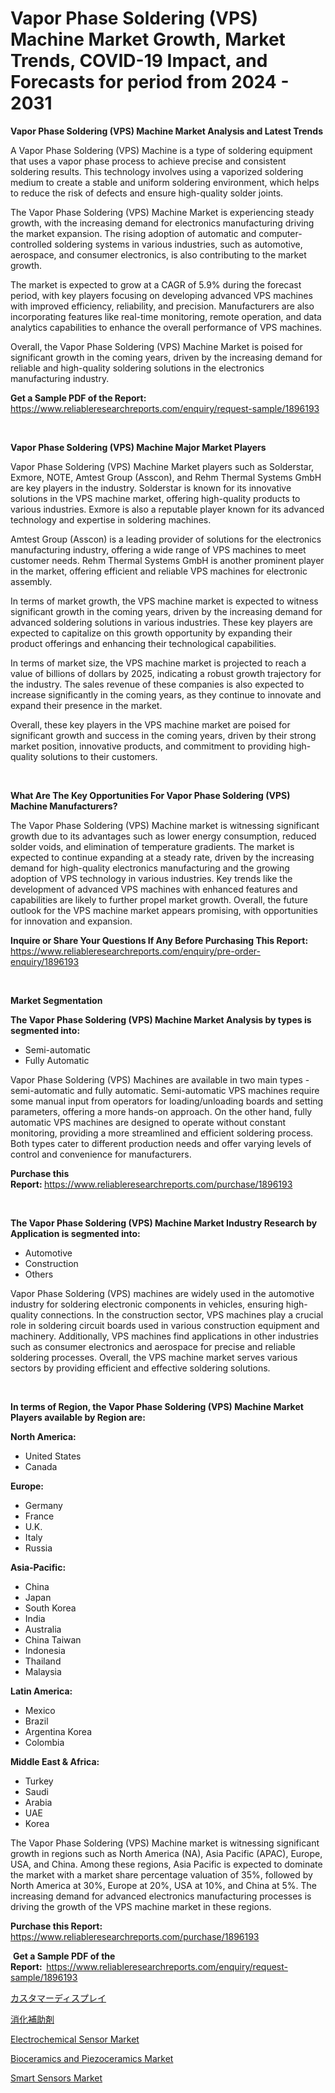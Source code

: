<p><h1>Vapor Phase Soldering (VPS) Machine Market Growth, Market Trends, COVID-19 Impact, and Forecasts for period from 2024 - 2031</h1></p><p><strong>Vapor Phase Soldering (VPS) Machine Market Analysis and Latest Trends</strong></p>
<p><p>A Vapor Phase Soldering (VPS) Machine is a type of soldering equipment that uses a vapor phase process to achieve precise and consistent soldering results. This technology involves using a vaporized soldering medium to create a stable and uniform soldering environment, which helps to reduce the risk of defects and ensure high-quality solder joints.</p><p>The Vapor Phase Soldering (VPS) Machine Market is experiencing steady growth, with the increasing demand for electronics manufacturing driving the market expansion. The rising adoption of automatic and computer-controlled soldering systems in various industries, such as automotive, aerospace, and consumer electronics, is also contributing to the market growth.</p><p>The market is expected to grow at a CAGR of 5.9% during the forecast period, with key players focusing on developing advanced VPS machines with improved efficiency, reliability, and precision. Manufacturers are also incorporating features like real-time monitoring, remote operation, and data analytics capabilities to enhance the overall performance of VPS machines.</p><p>Overall, the Vapor Phase Soldering (VPS) Machine Market is poised for significant growth in the coming years, driven by the increasing demand for reliable and high-quality soldering solutions in the electronics manufacturing industry.</p></p>
<p><strong>Get a Sample PDF of the Report:&nbsp;</strong> <a href="https://www.reliableresearchreports.com/enquiry/request-sample/1896193">https://www.reliableresearchreports.com/enquiry/request-sample/1896193</a></p>
<p>&nbsp;</p>
<p><strong>Vapor Phase Soldering (VPS) Machine Major Market Players</strong></p>
<p><p>Vapor Phase Soldering (VPS) Machine Market players such as Solderstar, Exmore, NOTE, Amtest Group (Asscon), and Rehm Thermal Systems GmbH are key players in the industry. Solderstar is known for its innovative solutions in the VPS machine market, offering high-quality products to various industries. Exmore is also a reputable player known for its advanced technology and expertise in soldering machines.</p><p>Amtest Group (Asscon) is a leading provider of solutions for the electronics manufacturing industry, offering a wide range of VPS machines to meet customer needs. Rehm Thermal Systems GmbH is another prominent player in the market, offering efficient and reliable VPS machines for electronic assembly.</p><p>In terms of market growth, the VPS machine market is expected to witness significant growth in the coming years, driven by the increasing demand for advanced soldering solutions in various industries. These key players are expected to capitalize on this growth opportunity by expanding their product offerings and enhancing their technological capabilities.</p><p>In terms of market size, the VPS machine market is projected to reach a value of billions of dollars by 2025, indicating a robust growth trajectory for the industry. The sales revenue of these companies is also expected to increase significantly in the coming years, as they continue to innovate and expand their presence in the market.</p><p>Overall, these key players in the VPS machine market are poised for significant growth and success in the coming years, driven by their strong market position, innovative products, and commitment to providing high-quality solutions to their customers.</p></p>
<p>&nbsp;</p>
<p><strong>What Are The Key Opportunities For Vapor Phase Soldering (VPS) Machine Manufacturers?</strong></p>
<p><p>The Vapor Phase Soldering (VPS) Machine market is witnessing significant growth due to its advantages such as lower energy consumption, reduced solder voids, and elimination of temperature gradients. The market is expected to continue expanding at a steady rate, driven by the increasing demand for high-quality electronics manufacturing and the growing adoption of VPS technology in various industries. Key trends like the development of advanced VPS machines with enhanced features and capabilities are likely to further propel market growth. Overall, the future outlook for the VPS machine market appears promising, with opportunities for innovation and expansion.</p></p>
<p><strong>Inquire or Share Your Questions If Any Before Purchasing This Report:</strong> <a href="https://www.reliableresearchreports.com/enquiry/pre-order-enquiry/1896193">https://www.reliableresearchreports.com/enquiry/pre-order-enquiry/1896193</a></p>
<p>&nbsp;</p>
<p><strong>Market Segmentation</strong></p>
<p><strong>The Vapor Phase Soldering (VPS) Machine Market Analysis by types is segmented into:</strong></p>
<p><ul><li>Semi-automatic</li><li>Fully Automatic</li></ul></p>
<p><p>Vapor Phase Soldering (VPS) Machines are available in two main types - semi-automatic and fully automatic. Semi-automatic VPS machines require some manual input from operators for loading/unloading boards and setting parameters, offering a more hands-on approach. On the other hand, fully automatic VPS machines are designed to operate without constant monitoring, providing a more streamlined and efficient soldering process. Both types cater to different production needs and offer varying levels of control and convenience for manufacturers.</p></p>
<p><strong>Purchase this Report:&nbsp;</strong><a href="https://www.reliableresearchreports.com/purchase/1896193">https://www.reliableresearchreports.com/purchase/1896193</a></p>
<p>&nbsp;</p>
<p><strong>The Vapor Phase Soldering (VPS) Machine Market Industry Research by Application is segmented into:</strong></p>
<p><ul><li>Automotive</li><li>Construction</li><li>Others</li></ul></p>
<p><p>Vapor Phase Soldering (VPS) machines are widely used in the automotive industry for soldering electronic components in vehicles, ensuring high-quality connections. In the construction sector, VPS machines play a crucial role in soldering circuit boards used in various construction equipment and machinery. Additionally, VPS machines find applications in other industries such as consumer electronics and aerospace for precise and reliable soldering processes. Overall, the VPS machine market serves various sectors by providing efficient and effective soldering solutions.</p></p>
<p>&nbsp;</p>
<p><strong>In terms of Region, the Vapor Phase Soldering (VPS) Machine Market Players available by Region are:</strong></p>
<p>
    <p> <strong> North America: </strong>
        <ul>
            <li>United States</li>
            <li>Canada</li>
        </ul>
        </p> 
    <p> <strong> Europe: </strong>
        <ul>
            <li>Germany</li>
            <li>France</li>
            <li>U.K.</li>
            <li>Italy</li>
            <li>Russia</li>
        </ul>
        </p> 
    <p> <strong> Asia-Pacific: </strong>
        <ul>
            <li>China</li>
            <li>Japan</li>
            <li>South Korea</li>
            <li>India</li>
            <li>Australia</li>
            <li>China Taiwan</li>
            <li>Indonesia</li>
            <li>Thailand</li>
            <li>Malaysia</li>
        </ul>
        </p> 
    <p> <strong> Latin America: </strong>
        <ul>
            <li>Mexico</li>
            <li>Brazil</li>
            <li>Argentina Korea</li>
            <li>Colombia</li>
        </ul>
        </p> 
    <p> <strong> Middle East & Africa: </strong>
        <ul>
            <li>Turkey</li>
            <li>Saudi</li>
            <li>Arabia</li>
            <li>UAE</li>
            <li>Korea</li>
        </ul>
    </p>
    </p>
<p><p>The Vapor Phase Soldering (VPS) Machine market is witnessing significant growth in regions such as North America (NA), Asia Pacific (APAC), Europe, USA, and China. Among these regions, Asia Pacific is expected to dominate the market with a market share percentage valuation of 35%, followed by North America at 30%, Europe at 20%, USA at 10%, and China at 5%. The increasing demand for advanced electronics manufacturing processes is driving the growth of the VPS machine market in these regions.</p></p>
<p><strong>Purchase this Report: </strong><a href="https://www.reliableresearchreports.com/purchase/1896193">https://www.reliableresearchreports.com/purchase/1896193</a></p>
<p>&nbsp;<strong>Get a Sample PDF of the Report:&nbsp;&nbsp;</strong><a href="https://www.reliableresearchreports.com/enquiry/request-sample/1896193">https://www.reliableresearchreports.com/enquiry/request-sample/1896193</a></p>
<p><strong></strong></p>
<p><p><a href="https://medium.com/@dawson566/%E9%A1%A7%E5%AE%A2%E3%83%87%E3%82%A3%E3%82%B9%E3%83%97%E3%83%AC%E3%82%A4%E5%B8%82%E5%A0%B4%E3%81%AE%E3%83%A1%E3%83%88%E3%83%AA%E3%82%AF%E3%82%B9%E3%82%92%E8%A7%A3%E8%AA%AD%E3%81%99%E3%82%8B-%E5%B8%82%E5%A0%B4%E3%82%B7%E3%82%A7%E3%82%A2-%E3%83%88%E3%83%AC%E3%83%B3%E3%83%89-%E6%88%90%E9%95%B7%E3%83%91%E3%82%BF%E3%83%BC%E3%83%B3-338cffca93d9">カスタマーディスプレイ</a></p><p><a href="https://medium.com/@dawson566/%E6%B6%88%E5%8C%96%E8%A3%9C%E5%8A%A9%E5%B8%82%E5%A0%B4-%E3%82%BF%E3%82%A4%E3%83%97-%E3%82%A2%E3%83%97%E3%83%AA%E3%82%B1%E3%83%BC%E3%82%B7%E3%83%A7%E3%83%B3-%E5%9C%B0%E7%90%86%E3%81%AB%E3%82%88%E3%82%8B%E5%8C%85%E6%8B%AC%E7%9A%84%E3%81%AA%E8%A9%95%E4%BE%A1-eede3d1c3d5e">消化補助剤</a></p><p><a href="https://view.publitas.com/reportprime-1/electrochemical-sensor-market-size-reflecting-a-forecast-till-2031-market-by-type-by-application-and-by-geography/">Electrochemical Sensor Market</a></p><p><a href="https://military-diascia-e68.notion.site/Bioceramics-and-Piezoceramics-Market-Research-Report-Unlocks-Analysis-on-the-Market-Financial-Status-91f4b12c638e4225944b732c9f22596f">Bioceramics and Piezoceramics Market</a></p><p><a href="https://view.publitas.com/reportprime-1/smart-sensors-market-a-comprehensive-report-of-its-market-share-growth-trends-2024-2031/">Smart Sensors Market</a></p></p>